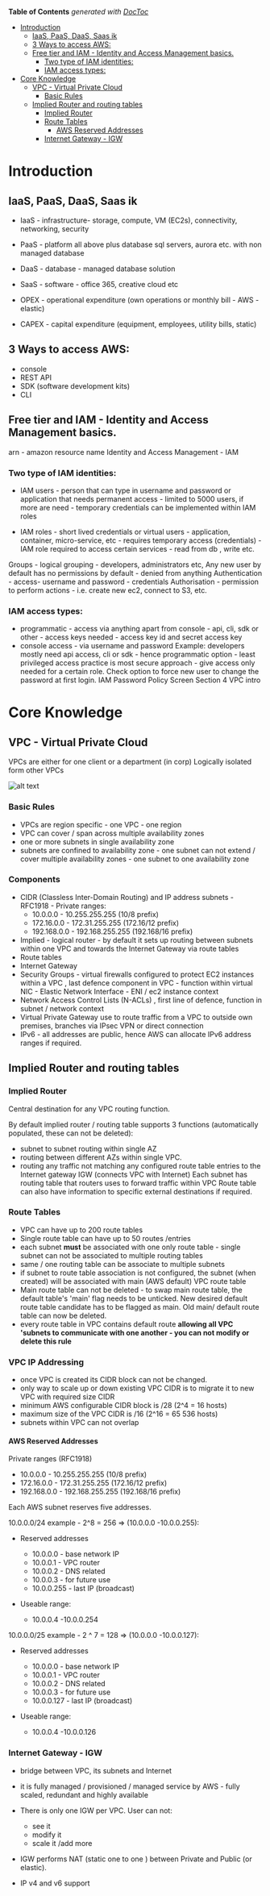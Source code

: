 <!-- START doctoc generated TOC please keep comment here to allow auto update -->
<!-- DON'T EDIT THIS SECTION, INSTEAD RE-RUN doctoc TO UPDATE -->
**Table of Contents**  *generated with [DocToc](https://github.com/thlorenz/doctoc)*

- [Introduction](#introduction)
  - [IaaS, PaaS, DaaS, Saas ik](#iaas-paas-daas-saas-ik)
  - [3 Ways to access AWS:](#3-ways-to-access-aws)
  - [Free tier and IAM - Identity and Access Management basics.](#free-tier-and-iam---identity-and-access-management-basics)
    - [Two type of IAM identities:](#two-type-of-iam-identities)
    - [IAM access types:](#iam-access-types)
- [Core Knowledge](#core-knowledge)
  - [VPC - Virtual Private Cloud](#vpc---virtual-private-cloud)
    - [Basic Rules](#basic-rules)
  - [Implied Router and routing tables](#implied-router-and-routing-tables)
    - [Implied Router](#implied-router)
    - [Route Tables](#route-tables)
      - [AWS Reserved Addresses](#aws-reserved-addresses)
    - [Internet Gateway - IGW](#internet-gateway---igw)

<!-- END doctoc generated TOC please keep comment here to allow auto update -->



# Introduction

## IaaS, PaaS, DaaS, Saas ik
- IaaS - infrastructure-  storage, compute, VM (EC2s), connectivity, networking, security
- PaaS - platform all above plus database sql servers, aurora etc. with non managed database
- DaaS - database - managed database solution
- SaaS - software - office 365, creative cloud etc

- OPEX - operational expenditure (own operations or  monthly bill - AWS - elastic)
- CAPEX - capital expenditure (equipment, employees, utility bills, static)

## 3 Ways to access AWS:
- console
- REST API
- SDK (software development kits)
- CLI

## Free tier and IAM - Identity and Access Management basics.
arn - amazon resource name
Identity and Access Management - IAM

### Two type of IAM identities:
- IAM users - person that can type in username and password or application that needs permanent access - limited to 5000 users, if more are need - temporary credentials can be implemented within IAM roles

- IAM roles - short lived credentials or virtual users - application, container, micro-service, etc - requires temporary access (credentials) - IAM role required to access certain services - read from db , write etc.

Groups - logical grouping - developers, administrators etc,
Any new user by default has no permissions by default - denied from anything
Authentication - access- username and password - credentials
Authorisation - permission to perform actions - i.e. create new ec2, connect to S3, etc.

### IAM access types:
- programmatic - access via anything apart from console - api, cli, sdk or other - access keys needed - access key id and secret access key
- console access  - via username and password
Example: developers mostly need api access, cli or sdk - hence programmatic option - least privileged access practice is most secure approach - give access only needed for a certain role.
Check option to force new user to change the password at first login.
IAM Password Policy Screen
Section 4
VPC intro


# Core Knowledge

## VPC - Virtual Private Cloud

VPCs are either for one client or a department (in corp)
Logically isolated form other VPCs

![alt text](https://github.com/szczepanski/cloud-aws-csa-associate/blob/master/media/vpc1.png)


### Basic Rules
- VPCs are region specific - one VPC - one region
- VPC can cover / span across multiple  availability zones
- one or more subnets in single availability zone
- subnets are confined to availability zone - one subnet can not extend / cover multiple availability zones - one subnet to one availability zone
### Components
- CIDR (Classless Inter-Domain Routing) and IP address subnets - RFC1918  - Private ranges:
	- 10.0.0.0        -   10.255.255.255  (10/8 prefix)
	- 172.16.0.0      -   172.31.255.255  (172.16/12 prefix)
	- 192.168.0.0     -   192.168.255.255 (192.168/16 prefix)
- Implied - logical router - by default it sets up routing between subnets within one VPC and towards the Internet Gateway via route tables
- Route tables
- Internet Gateway
- Security Groups  - virtual firewalls configured to protect EC2 instances within a VPC , last defence component in VPC - function within virtual NIC - Elastic Network Interface - ENI / ec2 instance context
- Network Access Control Lists (N-ACLs) , first line of defence, function in subnet / network context
- Virtual Private Gateway use to route traffic from a VPC to outside  own premises, branches via IPsec VPN or direct connection
- IPv6 - all addresses are public, hence AWS can allocate IPv6 address ranges if required.

## Implied Router and routing tables

### Implied Router
Central destination for any VPC routing function.

By default implied router / routing table supports  3 functions (automatically populated, these can not be deleted):
- 	 subnet to subnet routing within single AZ
- 	 routing between different AZs within single VPC.
- 	routing any traffic not matching any configured route table entries to the Internet gateway IGW (connects VPC with Internet)
Each subnet has routing table that routers uses to forward traffic within VPC
Route table can also have information to specific external destinations if required.

### Route Tables
- VPC can have up to 200 route tables
- Single route table can have up to 50 routes /entries
- each subnet **must** be  associated with one only route table - single subnet can not be associated to multiple routing tables
- same / one routing table can be associate to multiple subnets
- if subnet to route table association is not configured, the subnet (when created) will be associated with main (AWS default) VPC route table
- Main route table can not be deleted - to swap main route table, the default table's 'main' flag needs to be unticked. New desired default route table candidate has to be flagged as main. Old main/ default route table can now be deleted.
- every route table in VPC contains default route **allowing all VPC 'subnets to communicate with one another - you can not modify or delete this rule**
### VPC IP Addressing
- once VPC is created its CIDR block can not be changed.
- only way to scale up or down existing VPC CIDR is to migrate it to new VPC with required size CIDR
- minimum AWS configurable CIDR block is /28  (2^4 = 16 hosts)
- maximum size of the VPC CIDR is /16  (2^16 = 65 536 hosts)
- subnets within VPC can not overlap

#### AWS Reserved Addresses

Private ranges (RFC1918)
- 10.0.0.0 - 10.255.255.255 (10/8 prefix)
- 172.16.0.0 - 172.31.255.255 (172.16/12 prefix)
- 192.168.0.0 - 192.168.255.255 (192.168/16 prefix)

Each AWS subnet reserves five addresses.

 10.0.0.0/24 example - 2^8 = 256 => (10.0.0.0 -10.0.0.255):
- Reserved addresses
	- 10.0.0.0 - base network IP
	- 10.0.0.1 - VPC router
	- 10.0.0.2 - DNS related
	- 10.0.0.3 - for future use
	- 10.0.0.255 - last IP (broadcast)

 - Useable range:
	- 10.0.0.4 -10.0.0.254

10.0.0.0/25 example  - 2 ^ 7 = 128 => (10.0.0.0 -10.0.0.127):
- Reserved addresses
	- 10.0.0.0 - base network IP
	- 10.0.0.1 - VPC router
	- 10.0.0.2 - DNS related
	- 10.0.0.3 - for future use
	- 10.0.0.127 - last IP (broadcast)

 - Useable range:
	- 10.0.0.4 -10.0.0.126

### Internet Gateway - IGW
- bridge between VPC, its subnets and Internet
- it is fully managed / provisioned / managed service by AWS - fully scaled, redundant and highly available
-  There is only one IGW per VPC. User can not:
	- see it
	- modify it
	- scale it /add more

- IGW performs NAT (static one to one ) between Private and Public (or elastic).
- IP v4 and v6 support
